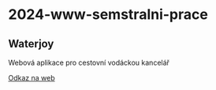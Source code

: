 # 2024-www-semstralni-prace

## Waterjoy
Webová aplikace pro cestovní vodáckou kancelář

[Odkaz na web](https://karolina-fucikova.github.io/2024-www-semstralni-prace/)
